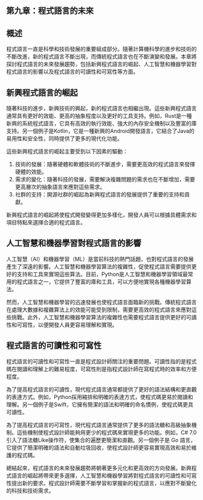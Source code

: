 ## 第九章：程式語言的未來

## 概述

程式語言一直是科學和技術發展的重要組成部分。隨著計算機科學的進步和技術的不斷改進，新的程式語言不斷出現，而傳統程式語言也在不斷演變和發展。本章將探討程式語言的未來發展趨勢，包括新興程式語言的崛起、人工智慧和機器學習對程式語言的影響以及程式語言的可讀性和可寫性等方面。

## 新興程式語言的崛起

隨著科技的進步，新興技術的興起，新的程式語言也相繼出現。這些新興程式語言通常具有更好的效能、更高的抽象程度以及更好的工具支持。例如，Rust是一種新興的系統程式語言，它具有高效的執行效能、強大的內存安全機制以及豐富的庫支持。另一個例子是Kotlin，它是一種新興的Android開發語言，它結合了Java的易用性和安全性，同時提供了更多的現代化功能。

這些新興程式語言的崛起主要受到以下因素的驅動：

1. 技術的發展：隨著硬體和軟體技術的不斷進步，需要更高效的程式語言來發揮硬體的效能。
2. 需求的變化：隨著科技的發展，需要解決複雜問題的需求也在不斷增加，需要更高層次的抽象語言來應對這些需求。
3. 社群的支持：開源社群的崛起為新興程式語言的發展提供了重要的支持和貢獻。

新興程式語言的崛起將使程式開發變得更加多樣化，開發人員可以根據具體需求和項目特點來選擇合適的程式語言。

## 人工智慧和機器學習對程式語言的影響

人工智慧（AI）和機器學習（ML）是當前科技的熱門話題，也對程式語言的發展產生了深遠的影響。人工智慧和機器學習算法的複雜性，促使程式語言需要提供更好的支持和工具來實現這些算法。目前，Python是人工智慧和機器學習領域最常用的程式語言之一，它提供了豐富的庫和工具，可以方便地實現各種機器學習算法。

然而，人工智慧和機器學習的迅速發展也使程式語言面臨新的挑戰。傳統程式語言在處理大數據和複雜算法上的效能可能受到限制，需要更高效的程式語言來應對這些挑戰。此外，人工智慧和機器學習算法的複雜性也需要程式語言提供更好的可讀性和可寫性，以便開發人員更容易理解和實現。

## 程式語言的可讀性和可寫性

程式語言的可讀性和可寫性一直是程式設計師關注的重要問題。可讀性指的是程式碼在閱讀和理解上的難易程度，可寫性則是指程式設計師在寫程式時的效率和方便程度。

為了提高程式語言的可讀性，現代程式語言通常都提供了更好的語法結構和更直觀的表達方式。例如，Python採用縮排和明確的表達方式，使程式碼更易於閱讀和理解。另一個例子是Swift，它擁有簡潔的語法和明確的命名慣例，使程式碼更具可讀性。

為了提高程式語言的可寫性，現代程式語言通常提供了更多的語法糖和高級抽象機制。這些機制使程式設計師能夠用更少的程式碼來實現更多的功能。例如，C# 7.0引入了語法糖Like操作符，使集合的遍歷更簡潔和直觀。另一個例子是 Go 語言，它提供了簡潔明確的語法和自動垃圾回收，使程式設計師更容易實現高效和易於維護的程式碼。

總結起來，程式語言的未來發展趨勢將朝著更多元化和更高效的方向發展。新興程式語言的崛起將帶來更多選擇，人工智慧和機器學習將對程式語言的可讀性和可寫性提出新的要求。程式設計師需要不斷學習和掌握新的程式語言，以應對不斷變化的科技和技術需求。